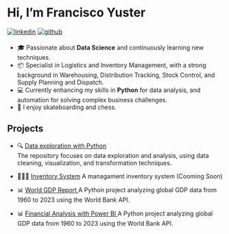 # Hi, I’m Francisco Yuster 
<p>
<a href="https://www.linkedin.com/in/francisco-yuster-aa0b06258/" target="_blank"><img src=https://img.shields.io/badge/linkedin-%231E77B5.svg?&style=for-the-badge&logo=linkedin&logoColor=white alt=linkedin style="margin-bottom: 5px;"/></a>  
<a href="https://github.com/FranciscoYuster" target="_blank"><img src=https://img.shields.io/badge/github-%2324292e.svg?&style=for-the-badge&logo=github&logoColor=white alt=github style="margin-bottom: 5px;"/></a>
</p>

- 🎓 Passionate about **Data Science** and continuously learning new techniques.
- 📦 Specialist in Logistics and Inventory Management, with a strong background in Warehousing, Distribution Tracking, Stock Control, and Supply Planning and Dispatch.
- 💻 Currently enhancing my skills in **Python** for data analysis, and automation for solving complex business challenges.
- 🌱 I enjoy skateboarding and chess.


## Projects
- 🔍 [Data exploration with Python](https://github.com/FranciscoYuster/EDAwPy)  
  The repository focuses on data exploration and analysis, using data cleaning, visualization, and transformation techniques.

- 👩🏻‍💻 [Inventory System](https://github.com/FranciscoYuster/Inventory) A managament inventory system (Cooming Soon)

- 📊 [World GDP Report ](https://github.com/FranciscoYuster/reportgdp)
  A Python project analyzing global GDP data from 1960 to 2023 using the World Bank API.

- 📊 [Financial Analysis with Power BI ](https://github.com/FranciscoYuster/reportgdp)
  A Python project analyzing global GDP data from 1960 to 2023 using the World Bank API.
